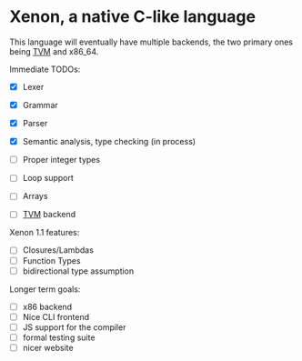 # Xenon, a native C-like language

This language will eventually have multiple backends, the two primary ones being [TVM](https://github.com/adrian154/tvm) and x86_64.

Immediate TODOs:
- [x] Lexer
- [x] Grammar 
- [x] Parser
- [x] Semantic analysis, type checking (in process)
- [ ] Proper integer types
- [ ] Loop support
- [ ] Arrays
- [ ] [TVM](https://github.com/adrian154/tvm) backend



Xenon 1.1 features:
- [ ] Closures/Lambdas
- [ ] Function Types
- [ ] bidirectional type assumption

Longer term goals:
- [ ] x86 backend
- [ ] Nice CLI frontend
- [ ] JS support for the compiler
- [ ] formal testing suite
- [ ] nicer website
